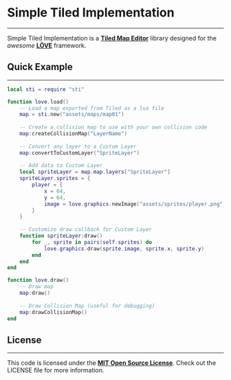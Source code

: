 Simple Tiled Implementation
==
---
Simple Tiled Implementation is a [**Tiled Map Editor**][Tiled] library designed for the *awesome* [**LÖVE**][LOVE] framework.

Quick Example
--
---
```lua     
local sti = require "sti"

function love.load()
	-- Load a map exported from Tiled as a lua file
	map = sti.new("assets/maps/map01")
	
	-- Create a collision map to use with your own collision code
	map:createCollisionMap("LayerName")
	
	-- Convert any layer to a Custom Layer
	map:convertToCustomLayer("SpriteLayer")
	
	-- Add data to Custom Layer
	local spriteLayer = map.map.layers["SpriteLayer"]
	spriteLayer.sprites = {
		player = {
			x = 64,
			y = 64,
			image = love.graphics.newImage("assets/sprites/player.png"),
		}
	}
	
	-- Customize draw callback for Custom Layer
	function spriteLayer:draw()
		for _, sprite in pairs(self.sprites) do
			love.graphics.draw(sprite.image, sprite.x, sprite.y)
		end
	end
end

function love.draw()
	-- Draw map
	map:draw()
	
	-- Draw Collision Map (useful for debugging)
	map:drawCollisionMap()
end

```

License
--
---
This code is licensed under the [**MIT Open Source License**][MIT]. Check out the LICENSE file for more information.

[Tiled]: http://www.mapeditor.org/
[LOVE]: https://www.love2d.org/
[MIT]: http://www.opensource.org/licenses/mit-license.html